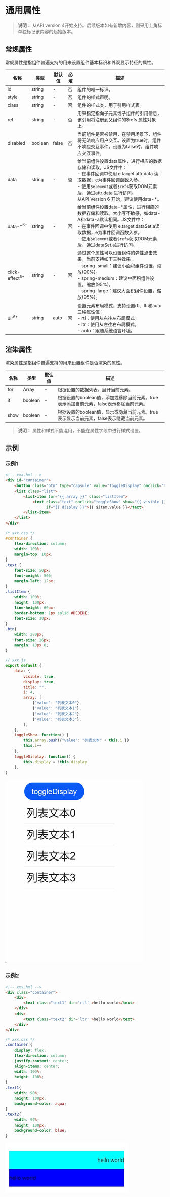 # 通用属性

>  **说明：**
>  从API version 4开始支持。后续版本如有新增内容，则采用上角标单独标记该内容的起始版本。

## 常规属性

常规属性是指组件普遍支持的用来设置组件基本标识和外观显示特征的属性。

| 名称                        | 类型      | 默认值   | 必填   | 描述                                       |
| ------------------------- | ------- | ----- | ---- | ---------------------------------------- |
| id                        | string  | -     | 否    | 组件的唯一标识。                                 |
| style                     | string  | -     | 否    | 组件的样式声明。                                 |
| class                     | string  | -     | 否    | 组件的样式类，用于引用样式表。                          |
| ref                       | string  | -     | 否    | 用来指定指向子元素或子组件的引用信息，该引用将注册到父组件的$refs&nbsp;属性对象上。 |
| disabled                  | boolean | false | 否    | 当前组件是否被禁用，在禁用场景下，组件将无法响应用户交互。设置为true时，组件不响应交互事件。设置为false时，组件响应交互事件。            |
| data                      | string  | -     | 否    | 给当前组件设置data属性，进行相应的数据存储和读取。JS文件中：<br/>-&nbsp;在事件回调中使用&nbsp;e.target.attr.data&nbsp;读取数据，e为事件回调函数入参。<br/>-&nbsp;使用`$element`或者`$refs`获取DOM元素后，通过attr.data&nbsp;进行访问。<br/>从API&nbsp;Version&nbsp;6&nbsp;开始，建议使用data-\*。 |
| data-\*<sup>6+</sup>      | string  | -     | 否    | 给当前组件设置data-\*属性，进行相应的数据存储和读取。大小写不敏感，如data-A和data-a默认相同。JS文件中：<br/>-&nbsp;在事件回调中使用&nbsp;e.target.dataSet.a读取数据，e为事件回调函数入参。<br/>-&nbsp;使用`$element`或者`$refs`获取DOM元素后，通过dataSet.a进行访问。 |
| click-effect<sup>5+</sup> | string  | -     | 否    | 通过这个属性可以设置组件的弹性点击效果，当前支持如下三种效果：<br/>-&nbsp;spring-small：建议小面积组件设置，缩放(90%)。<br/>-&nbsp;spring-medium：建议中面积组件设置，缩放(95%)。<br/>-&nbsp;spring-large：建议大面积组件设置，缩放(95%)。 |
| dir<sup>6+</sup>          | string  | auto  | 否    | 设置元素布局模式，支持设置rtl、ltr和auto三种属性值：<br/>-&nbsp;rtl：使用从右往左布局模式。<br/>-&nbsp;ltr：使用从左往右布局模式。<br/>-&nbsp;auto：跟随系统语言环境。 |


## 渲染属性

渲染属性是指组件普遍支持的用来设置组件是否渲染的属性。

| 名称   | 类型      | 默认值  | 描述                       |
| ---- | ------- | ---- | ------------------------ |
| for  | Array   | -    | 根据设置的数据列表，展开当前元素。        |
| if   | boolean | -    | 根据设置的boolean值，添加或移除当前元素。true表示添加当前元素，false表示移除当前元素。 |
| show | boolean | -    | 根据设置的boolean值，显示或隐藏当前元素。true表示显示当前元素，false表示隐藏当前元素。 |

>  **说明：**
>  属性和样式不能混用，不能在属性字段中进行样式设置。

## 示例

### 示例1

```html
<!-- xxx.hml -->
<div id="container">
    <button class="btn" type="capsule" value="toggleDisplay" onclick="toggleDisplay"></button>
	<list class="list">
		<list-item for="{{ array }}" class="listItem">
			<text class="text" onclick="toggleShow" show="{{ visible }}"
                  if="{{ display }}">{{ $item.value }}</text>
		</list-item>
	</list>
</div>
```

```css
/* xxx.css */
#container {
    flex-direction: column;
    width: 100%;
    margin-top: 10px;
}
.text {
    font-size: 50px;
    font-weight: 500;
    margin-left: 12px;
}
.listItem {
    width: 100%;
    height: 100px;
    line-height: 60px;
    border-bottom: 1px solid #DEDEDE;
    font-size: 20px;
}
.btn{
    width: 280px;
    font-size: 26px;
    margin: 10px 0;
}
```

```js
// xxx.js
export default {
	data: {
        visible: true,
        display: true,
        title: "",
        i: 4,
        array: [
            {"value": "列表文本0"},
            {"value": "列表文本1"},
            {"value": "列表文本2"},
            {"value": "列表文本3"},
        ],
    },
    toggleShow: function() {
        this.array.push({"value": "列表文本" + this.i })
        this.i++
    },
    toggleDisplay: function() {
        this.display = !this.display
    },
}
```

![zh-cn-attributes](figures/zh-cn-attributes.gif)

### 示例2

```html
<!-- xxx.hml -->
<div class="container">
    <div>
        <text class="text1" dir='rtl' >hello world</text>
    </div>
    <div>
        <text class="text2" dir='ltr' >hello world</text>
    </div>
</div>
```

```css
/* xxx.css */
.container {
    display: flex;
    flex-direction: column;
    justify-content: center;
    align-items: center;
    width: 100%;
    height: 100%;
}
.text1{
    width: 90%;
    height: 100px;
    background-color: aqua;
}
.text2{
    width: 90%;
    height: 100px;
    background-color: blue;
}
```

![zh-cn_image1](figures/zh-cn_image1.png)